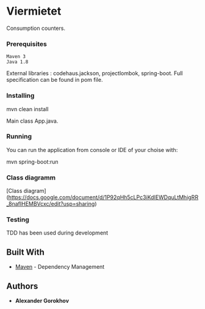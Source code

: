 # Viermietet

Consumption counters.


### Prerequisites

```
Maven 3
Java 1.8
```
External libraries : codehaus.jackson, projectlombok, spring-boot. Full specification can be found in pom file.

### Installing

mvn clean install

Main class App.java.

### Running
You can run the application from console or IDE of your choise with:

mvn spring-boot:run

### Class diagramm

[Class diagram] (https://docs.google.com/document/d/1P92qHh5cLPc3iKdIEWDquLtMhigRR_8nafIHEMBVcxc/edit?usp=sharing)

### Testing
TDD has been used during development

## Built With

* [Maven](https://maven.apache.org/) - Dependency Management

## Authors

* **Alexander Gorokhov**



